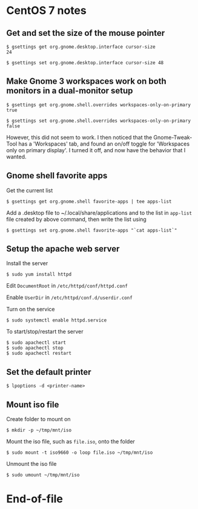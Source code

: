 # CentOS 7 notes

## Get and set the size of the mouse pointer

```
$ gsettings get org.gnome.desktop.interface cursor-size
24

$ gsettings set org.gnome.desktop.interface cursor-size 48
```

## Make Gnome 3 workspaces work on both monitors in a dual-monitor setup

```
$ gsettings get org.gnome.shell.overrides workspaces-only-on-primary
true

$ gsettings set org.gnome.shell.overrides workspaces-only-on-primary false
```

However, this did not seem to work.  I then noticed that the
Gnome-Tweak-Tool has a 'Workspaces' tab, and found an on/off
toggle for 'Workspaces only on primary display'.  I turned it
off, and now have the behavior that I wanted.

## Gnome shell favorite apps

Get the current list

```
$ gsettings get org.gnome.shell favorite-apps | tee apps-list
```

Add a .desktop file to ~/.local/share/applications and to the list in
`app-list` file created by above command, then write the list using

```
$ gsettings set org.gnome.shell favorite-apps "`cat apps-list`"
```

## Setup the apache web server

Install the server

```
$ sudo yum install httpd
```

Edit `DocumentRoot` in `/etc/httpd/conf/httpd.conf`

Enable `UserDir` in `/etc/httpd/conf.d/userdir.conf`

Turn on the service

```
$ sudo systemctl enable httpd.service
```

To start/stop/restart the server

```
$ sudo apachectl start
$ sudo apachectl stop
$ sudo apachectl restart
```

## Set the default printer

```
$ lpoptions -d <printer-name>
```

## Mount iso file

Create folder to mount on

```
$ mkdir -p ~/tmp/mnt/iso
```

Mount the iso file, such as `file.iso`, onto the folder

```
$ sudo mount -t iso9660 -o loop file.iso ~/tmp/mnt/iso
```

Unmount the iso file

```
$ sudo umount ~/tmp/mnt/iso
```

# End-of-file
